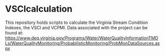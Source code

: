 # VSCIcalculation
This repository holds scripts to calculate the Virginia Stream Condition Indexes, the VSCI and VCPMI. Data associated with the project can be found at: https://www.deq.virginia.gov/Programs/Water/WaterQualityInformationTMDLs/WaterQualityMonitoring/ProbabilisticMonitoring/ProbMonDataSources.aspx

